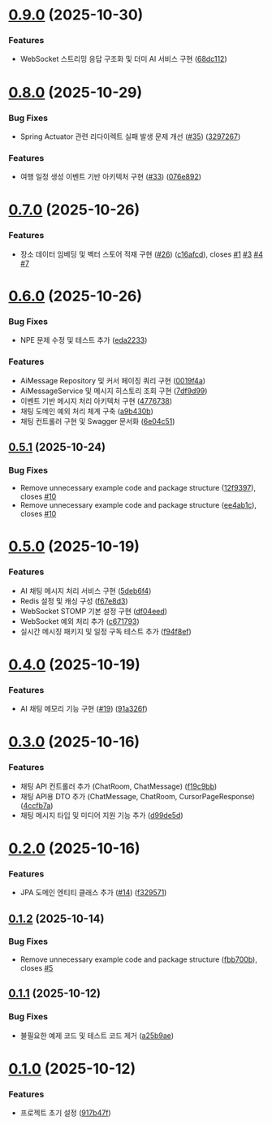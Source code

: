 # [0.9.0](https://github.com/swyp-web-11-team-4/airoad-backend/compare/v0.8.0...v0.9.0) (2025-10-30)


### Features

* WebSocket 스트리밍 응답 구조화 및 더미 AI 서비스 구현 ([68dc112](https://github.com/swyp-web-11-team-4/airoad-backend/commit/68dc112c3a2273f5dab017ee76b8c680d146ccb8))

# [0.8.0](https://github.com/swyp-web-11-team-4/airoad-backend/compare/v0.7.0...v0.8.0) (2025-10-29)


### Bug Fixes

* Spring Actuator 관련 리다이렉트 실패 발생 문제 개선 ([#35](https://github.com/swyp-web-11-team-4/airoad-backend/issues/35)) ([3297267](https://github.com/swyp-web-11-team-4/airoad-backend/commit/3297267d6887ef37ea821a8feb1b423767069ba2))


### Features

* 여행 일정 생성 이벤트 기반 아키텍처 구현 ([#33](https://github.com/swyp-web-11-team-4/airoad-backend/issues/33)) ([076e892](https://github.com/swyp-web-11-team-4/airoad-backend/commit/076e8921e6641ce81d4fc2d27af24d74b38b9eae))

# [0.7.0](https://github.com/swyp-web-11-team-4/airoad-backend/compare/v0.6.0...v0.7.0) (2025-10-26)


### Features

* 장소 데이터 임베딩 및 벡터 스토어 적재 구현 ([#26](https://github.com/swyp-web-11-team-4/airoad-backend/issues/26)) ([c16afcd](https://github.com/swyp-web-11-team-4/airoad-backend/commit/c16afcdedeed0c96c895041286618c36c61d6640)), closes [#1](https://github.com/swyp-web-11-team-4/airoad-backend/issues/1) [#3](https://github.com/swyp-web-11-team-4/airoad-backend/issues/3) [#4](https://github.com/swyp-web-11-team-4/airoad-backend/issues/4) [#7](https://github.com/swyp-web-11-team-4/airoad-backend/issues/7)

# [0.6.0](https://github.com/swyp-web-11-team-4/airoad-backend/compare/v0.5.1...v0.6.0) (2025-10-26)


### Bug Fixes

* NPE 문제 수정 및 테스트 추가 ([eda2233](https://github.com/swyp-web-11-team-4/airoad-backend/commit/eda223316c053560f4d5d38016e60d101a4b1933))


### Features

* AiMessage Repository 및 커서 페이징 쿼리 구현 ([0019f4a](https://github.com/swyp-web-11-team-4/airoad-backend/commit/0019f4a5d72fe5156d99b73bfab938347ee02933))
* AiMessageService 및 메시지 히스토리 조회 구현 ([7df9d99](https://github.com/swyp-web-11-team-4/airoad-backend/commit/7df9d9931aa0c3c9fbbc7e1df81ce6b3e3f6020e))
* 이벤트 기반 메시지 처리 아키텍처 구현 ([4776738](https://github.com/swyp-web-11-team-4/airoad-backend/commit/47767388a72dc0743ad45edba50ce0bf8f054999))
* 채팅 도메인 예외 처리 체계 구축 ([a9b430b](https://github.com/swyp-web-11-team-4/airoad-backend/commit/a9b430b635e95a452ac27927e8351dd1c058d421))
* 채팅 컨트롤러 구현 및 Swagger 문서화 ([6e04c51](https://github.com/swyp-web-11-team-4/airoad-backend/commit/6e04c5128517f40a451edce64864d8bc7c30f5dd))

## [0.5.1](https://github.com/swyp-web-11-team-4/airoad-backend/compare/v0.5.0...v0.5.1) (2025-10-24)


### Bug Fixes

* Remove unnecessary example code and package structure ([12f9397](https://github.com/swyp-web-11-team-4/airoad-backend/commit/12f9397fd4624a73f46192ac700eca25ed289474)), closes [#10](https://github.com/swyp-web-11-team-4/airoad-backend/issues/10)
* Remove unnecessary example code and package structure ([ee4ab1c](https://github.com/swyp-web-11-team-4/airoad-backend/commit/ee4ab1c3d4ff33b0b392ff8f69917342fc813b22)), closes [#10](https://github.com/swyp-web-11-team-4/airoad-backend/issues/10)

# [0.5.0](https://github.com/swyp-web-11-team-4/airoad-backend/compare/v0.4.0...v0.5.0) (2025-10-19)


### Features

* AI 채팅 메시지 처리 서비스 구현 ([5deb6f4](https://github.com/swyp-web-11-team-4/airoad-backend/commit/5deb6f451fa4e004afc0e351450cea8d91b7660d))
* Redis 설정 및 캐싱 구성 ([f67e8d3](https://github.com/swyp-web-11-team-4/airoad-backend/commit/f67e8d3e35573b80c66312486e24313d91fe0492))
* WebSocket STOMP 기본 설정 구현 ([df04eed](https://github.com/swyp-web-11-team-4/airoad-backend/commit/df04eedfd92757aba5326a09f6abb04736c389e2))
* WebSocket 예외 처리 추가 ([c671793](https://github.com/swyp-web-11-team-4/airoad-backend/commit/c671793425703e52bc99ad1e32f89883e572f7f4))
* 실시간 메시징 패키지 및 일정 구독 테스트 추가 ([f94f8ef](https://github.com/swyp-web-11-team-4/airoad-backend/commit/f94f8efe4c488e9babe47528b29cd15175c687fd))

# [0.4.0](https://github.com/swyp-web-11-team-4/airoad-backend/compare/v0.3.0...v0.4.0) (2025-10-19)


### Features

* AI 채팅 메모리 기능 구현 ([#19](https://github.com/swyp-web-11-team-4/airoad-backend/issues/19)) ([91a326f](https://github.com/swyp-web-11-team-4/airoad-backend/commit/91a326f75b60f8035258d3a87f3076570151bca2))

# [0.3.0](https://github.com/swyp-web-11-team-4/airoad-backend/compare/v0.2.0...v0.3.0) (2025-10-16)


### Features

* 채팅 API 컨트롤러 추가 (ChatRoom, ChatMessage) ([f19c9bb](https://github.com/swyp-web-11-team-4/airoad-backend/commit/f19c9bb11ffc80e26db04bc902d1830c8a36ca40))
* 채팅 API용 DTO 추가 (ChatMessage, ChatRoom, CursorPageResponse) ([4ccfb7a](https://github.com/swyp-web-11-team-4/airoad-backend/commit/4ccfb7abb32d8d7a0a725faaf1d18feb4493a629))
* 채팅 메시지 타입 및 미디어 지원 기능 추가 ([d99de5d](https://github.com/swyp-web-11-team-4/airoad-backend/commit/d99de5d37bb9d7c46433d4c7edd1ebc0ad176a75))

# [0.2.0](https://github.com/swyp-web-11-team-4/airoad-backend/compare/v0.1.2...v0.2.0) (2025-10-16)


### Features

* JPA 도메인 엔티티 클래스 추가 ([#14](https://github.com/swyp-web-11-team-4/airoad-backend/issues/14)) ([f329571](https://github.com/swyp-web-11-team-4/airoad-backend/commit/f32957136c7b66978fb5428f0e34a750bfe93d00))

## [0.1.2](https://github.com/swyp-web-11-team-4/airoad-backend/compare/v0.1.1...v0.1.2) (2025-10-14)


### Bug Fixes

* Remove unnecessary example code and package structure ([fbb700b](https://github.com/swyp-web-11-team-4/airoad-backend/commit/fbb700b1caa2e3dfc57f7a317cbe5ddb06ce3800)), closes [#5](https://github.com/swyp-web-11-team-4/airoad-backend/issues/5)

## [0.1.1](https://github.com/swyp-web-11-team-4/airoad-backend/compare/v0.1.0...v0.1.1) (2025-10-12)


### Bug Fixes

* 불필요한 예제 코드 및 테스트 코드 제거 ([a25b9ae](https://github.com/swyp-web-11-team-4/airoad-backend/commit/a25b9ae1b7a3e17281b5cb047234978b98f69b3b))

# [0.1.0](https://github.com/swyp-web-11-team-4/airoad-backend/compare/v0.0.1...v0.1.0) (2025-10-12)


### Features

* 프로젝트 초기 설정 ([917b47f](https://github.com/swyp-web-11-team-4/airoad-backend/commit/917b47fade61a098d4b142fc7e288c5faf07617c))

